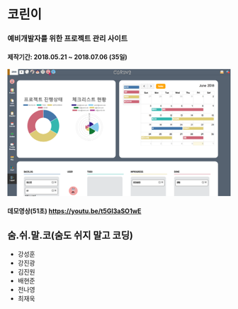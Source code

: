# 코린이
### 예비개발자를 위한 프로젝트 관리 사이트
#### 제작기간: 2018.05.21 ~ 2018.07.06 (35일)
![corin2-dashboard](src/main/webapp/resources/images/main/corin2-dashboard.png)
#### 데모영상(51초) https://youtu.be/t5Gl3aSO1wE

## 숨.쉬.말.코(숨도 쉬지 말고 코딩)

* 강성훈
* 강진광
* 김진원
* 배현준
* 전나영
* 최재욱
